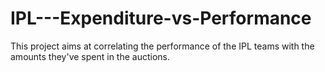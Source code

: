 # IPL---Expenditure-vs-Performance
This project aims at correlating the performance of the IPL teams with the amounts they've spent in the auctions.
